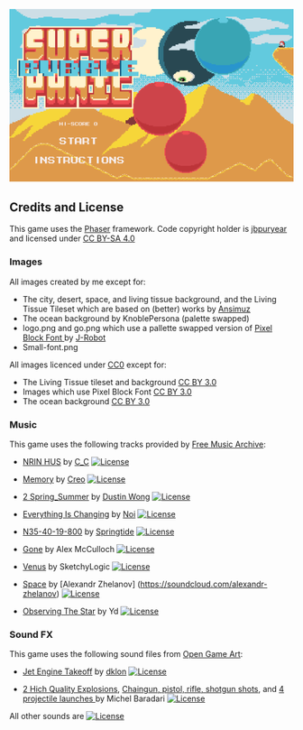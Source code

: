 ![Screenshot](screen.png "Super Bubble Panic")

## Credits and License

This game uses the [Phaser](http://phaser.io) framework.
Code copyright holder is [jbpuryear](https://github.com/jbpuryear) and licensed under [CC BY-SA 4.0](https://creativecommons.org/licenses/by-sa/4.0/)

### Images

All images created by me except for:
* The city, desert, space, and living tissue background, and the Living Tissue Tileset which are based on (better) works by [Ansimuz](http://ansimuz.com)
* The ocean background by KnoblePersona (palette swapped)
* logo.png and go.png which use a pallette swapped version of [Pixel Block Font ](https://opengameart.org/content/pixel-block-font) by [J-Robot](https://j-robotson.tumblr.com/)
* Small-font.png

All images licenced under [CC0](https://creativecommons.org/publicdomain/zero/1.0/) except for:
* The Living Tissue tileset and background [CC BY 3.0](http://creativecommons.org/licenses/by/3.0/)
* Images which use Pixel Block Font [CC BY 3.0](http://creativecommons.org/licenses/by/3.0/)
* The ocean background [CC BY 3.0](http://creativecommons.org/licenses/by/3.0/)

### Music

This game uses the following tracks provided by [Free Music Archive](http://freemusicarchive.org):

* [NRIN HUS](http://freemusicarchive.org/music/C_C/Impendulo/05_-_NRIN_HUS) by [C\_C](http://freemusicarchive.org/music/C_C/)
[![License](http://i.creativecommons.org/l/by-nc-nd/4.0/88x31.png)](http://creativecommons.org/licenses/by-nc-nd/4.0/)

* [Memory](http://freemusicarchive.org/music/Creo/~/Memory_1520) by [Creo](http://freemusicarchive.org/music/Creo/)
[![License](http://i.creativecommons.org/l/by-nc/4.0/88x31.png)](http://creativecommons.org/licenses/by-nc/4.0/)

* [2 Spring\_Summer](http://freemusicarchive.org/music/Dustin_Wong/Seasons/2_Spring_Summer) by [Dustin Wong](http://freemusicarchive.org/music/Dustin_Wong/)
[![License](http://i.creativecommons.org/l/by-nc-sa/3.0/us/88x31.png)](http://creativecommons.org/licenses/by-nc-sa/3.0/us/)

* [Everything Is Changing](http://freemusicarchive.org/music/Noi/~/noi_-_everything_is_changin) by [Noi](http://freemusicarchive.org/music/Noi/)
[![License](http://i.creativecommons.org/l/by-nc/4.0/88x31.png)](http://creativecommons.org/licenses/by/4.0/)

* [N35-40-19-800](http://freemusicarchive.org/music/springtide/This_is_the_End/N35-40-19-800) by [Springtide](http://freemusicarchive.org/music/springtide/)
[![License](http://i.creativecommons.org/l/by-nc-sa/3.0/us/88x31.png)](http://creativecommons.org/licenses/by-nc-sa/3.0/)

* [Gone](https://opengameart.org/content/gone) by Alex McCulloch
[![License](https://licensebuttons.net/l/zero/1.0/88x31.png)](https://creativecommons.org/publicdomain/zero/1.0/)

* [Venus](https://opengameart.org/content/nes-shooter-music-5-tracks-3-jingles) by SketchyLogic
[![License](https://licensebuttons.net/l/zero/1.0/88x31.png)](https://creativecommons.org/publicdomain/zero/1.0/)

* [Space](https://opengameart.org/content/space-1) by [Alexandr Zhelanov] (https://soundcloud.com/alexandr-zhelanov)
[![License](https://opengameart.org/sites/default/files/license_images/cc-by.png)](http://creativecommons.org/licenses/by/3.0/)

* [Observing The Star](https://opengameart.org/content/another-space-background-track) by Yd
[![License](https://licensebuttons.net/l/zero/1.0/88x31.png)](https://creativecommons.org/publicdomain/zero/1.0/)

### Sound FX

This game uses the following sound files from [Open Game Art](https://opengameart.org/):

* [Jet Engine Takeoff](https://opengameart.org/content/jet-engine-takeoff) by [dklon](https://opengameart.org/users/dklon)
[![License](https://opengameart.org/sites/default/files/license_images/cc-by.png)](http://creativecommons.org/licenses/by/3.0/)

* [2 Hich Quality Explosions](https://opengameart.org/content/2-high-quality-explosions), [Chaingun, pistol, rifle, shotgun shots](https://opengameart.org/content/chaingun-pistol-rifle-shotgun-shots), and [4 projectile launches
](https://opengameart.org/content/4-projectile-launches) by Michel Baradari
[![License](https://opengameart.org/sites/default/files/license_images/cc-by.png)](http://creativecommons.org/licenses/by/3.0/)

All other sounds are [![License](https://opengameart.org/sites/default/files/license_images/cc0.png)](http://creativecommons.org/publicdomain/zero/1.0/)
